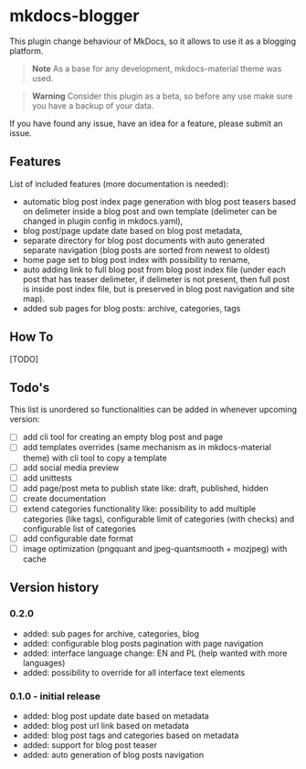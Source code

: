 # mkdocs-blogger
This plugin change behaviour of MkDocs, so it allows to use it as a blogging platform.

> **Note**
> As a base for any development, mkdocs-material theme was used.

> **Warning**
> Consider this plugin as a beta, so before any use make sure you have a backup of your data.

If you have found any issue, have an idea for a feature, please submit an issue.

## Features

List of included features (more documentation is needed):

- automatic blog post index page generation with blog post teasers based on delimeter inside a blog post and own template (delimeter can be changed in plugin config in mkdocs.yaml),
- blog post/page update date based on blog post metadata,
- separate directory for blog post documents with auto generated separate navigation (blog posts are sorted from newest to oldest)
- home page set to blog post index with possibility to rename,
- auto adding link to full blog post from blog post index file (under each post that has teaser delimeter, if delimeter is not present, then full post is inside post index file, but is preserved in blog post navigation and site map).
- added sub pages for blog posts: archive, categories, tags

## How To

[TODO]

## Todo's

This list is unordered so functionalities can be added in whenever upcoming version:

- [ ] add cli tool for creating an empty blog post and page
- [ ] add templates overrides (same mechanism as in mkdocs-material theme) with cli tool to copy a template
- [ ] add social media preview
- [ ] add unittests
- [ ] add page/post meta to publish state like: draft, published, hidden
- [ ] create documentation
- [ ] extend categories functionality like: possibility to add multiple categories (like tags), configurable limit of categories (with checks) and configurable list of categories
- [ ] add configurable date format
- [ ] image optimization (pngquant and jpeg-quantsmooth + mozjpeg) with cache

## Version history

### 0.2.0

- added: sub pages for archive, categories, blog
- added: configurable blog posts pagination with page navigation
- added: interface language change: EN and PL (help wanted with more languages)
- added: possibility to override for all interface text elements

### 0.1.0 - initial release

- added: blog post update date based on metadata
- added: blog post url link based on metadata
- added: blog post tags and categories based on metadata
- added: support for blog post teaser
- added: auto generation of blog posts navigation
